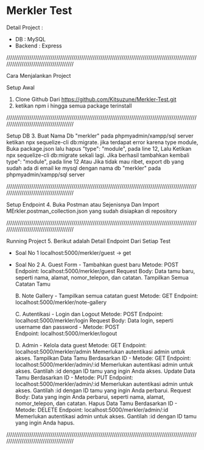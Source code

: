 # Merkler Test

Detail Project :
- DB : MySQL
- Backend : Express


//////////////////////////////////////////////////////////////////////////////////////////////////////////////////////////////////////

Cara Menjalankan Project

Setup Awal
1. Clone Github Dari https://github.com/Kitsuzune/Merkler-Test.git
2. ketikan npm i hingga semua package terinstall


//////////////////////////////////////////////////////////////////////////////////////////////////////////////////////////////////////


Setup DB
3. Buat Nama Db "merkler" pada phpmyadmin/xampp/sql server
   ketikan npx sequelize-cli db:migrate.
    jika terdapat error karena type module, Buka package.json lalu hapus "type": "module", pada line 12, 
    Lalu Ketikan npx sequelize-cli db:migrate sekali lagi.
    Jika berhasil tambahkan kembali type": "module", pada line 12
    Atau Jika tidak mau ribet, export db yang sudah ada di email ke mysql dengan nama db "merkler" pada phpmyadmin/xampp/sql server


//////////////////////////////////////////////////////////////////////////////////////////////////////////////////////////////////////

Setup Endpoint
4. Buka Postman atau Sejenisnya Dan Import MErkler.postman_collection.json yang sudah disiapkan di repository

//////////////////////////////////////////////////////////////////////////////////////////////////////////////////////////////////////

Running Project
5. Berikut adalah Detail Endpoint Dari Setiap Test

- Soal No 1
    localhost:5000/merkler/guest -> get

- Soal No 2
    A. Guest Form - Tambahkan guest baru
        Metode: POST
        Endpoint: localhost:5000/merkler/guest
        Request Body: Data tamu baru, seperti nama, alamat, nomor_telepon, dan catatan. Tampilkan Semua Catatan Tamu

    B. Note Gallery - Tampilkan semua catatan guest
        Metode: GET
        Endpoint: localhost:5000/merkler/note-gallery

    C. Autentikasi - Login dan Logout
        Metode: POST
        Endpoint: localhost:5000/merkler/login
        Request Body: Data login, seperti username dan password
         -
        Metode: POST   
        Endpoint: localhost:5000/merkler/logout

    D. Admin - Kelola data guest
        Metode: GET
        Endpoint: localhost:5000/merkler/admin
        Memerlukan autentikasi admin untuk akses.
        Tampilkan Data Tamu Berdasarkan ID
         -
        Metode: GET
        Endpoint: localhost:5000/merkler/admin/:id
        Memerlukan autentikasi admin untuk akses.
        Gantilah :id dengan ID tamu yang ingin Anda akses.
        Update Data Tamu Berdasarkan ID
         -
        Metode: PUT
        Endpoint: localhost:5000/merkler/admin/:id
        Memerlukan autentikasi admin untuk akses.
        Gantilah :id dengan ID tamu yang ingin Anda perbarui.
        Request Body: Data yang ingin Anda perbarui, seperti nama, alamat, nomor_telepon, dan catatan.
        Hapus Data Tamu Berdasarkan ID
         -
        Metode: DELETE
        Endpoint: localhost:5000/merkler/admin/:id
        Memerlukan autentikasi admin untuk akses.
        Gantilah :id dengan ID tamu yang ingin Anda hapus.


//////////////////////////////////////////////////////////////////////////////////////////////////////////////////////////////////////
